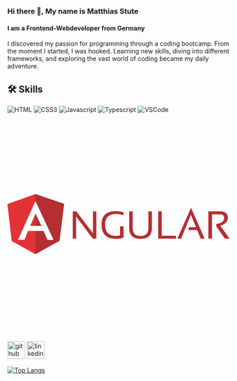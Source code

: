### Hi there 👋, My name is Matthias Stute 
#### I am a Frontend-Webdeveloper from Germany
I discovered my passion for programming through a coding bootcamp. From the moment I started, I was hooked. Learning new skills, diving into different frameworks, and exploring the vast world of coding became my daily adventure.

## 🛠 Skills
![HTML](https://img.shields.io/badge/HTML5-E34F26?style=for-the-badge&logo=html5&logoColor=white)
![CSS3](https://img.shields.io/badge/CSS3-1572B6?style=for-the-badge&logo=css3&logoColor=white)
![Javascript](https://img.shields.io/badge/Javascript-F0DB4F?style=for-the-badge&labelColor=black&logo=javascript&logoColor=F0DB4F)
![Typescript](https://img.shields.io/badge/Typescript-007acc?style=for-the-badge&labelColor=black&logo=typescript&logoColor=007acc)
![VSCode](https://img.shields.io/badge/Visual_Studio-0078d7?style=for-the-badge&logo=visual%20studio&logoColor=white)
<svg viewBox="0 -186.5 512 512" version="1.1" xmlns="http://www.w3.org/2000/svg" xmlns:xlink="http://www.w3.org/1999/xlink" fill="#000000"><g id="SVGRepo_bgCarrier" stroke-width="0"></g><g id="SVGRepo_tracerCarrier" stroke-linecap="round" stroke-linejoin="round"></g><g id="SVGRepo_iconCarrier"> <defs> </defs> <g stroke="none" stroke-width="1" fill="none" fill-rule="evenodd"> <g> <g transform="translate(150.000000, 31.000000)" fill="#B52E31"> <path d="M0.6,71.8 L0.6,8.8 L8.7,8.8 L47.2,59.5 L47.2,8.8 L54.9,8.8 L54.9,71.8 L46.8,71.8 L8.3,20.6 L8.3,71.8 L0.6,71.8 L0.6,71.8 Z"> </path> <path d="M117.6,69.3 C112.5,71.2 107,72.2 101.2,72.2 C78.4,72.2 67,61.3 67,39.4 C67,18.7 78,8.3 100,8.3 C106.3,8.3 112.2,9.2 117.6,10.9 L117.6,17.9 C112.2,15.8 106.6,14.8 100.9,14.8 C83.7,14.8 75.1,23 75.1,39.2 C75.1,56.7 83.6,65.4 100.5,65.4 C103.2,65.4 106.2,65 109.5,64.3 L109.5,43.2 L117.6,43.2 L117.6,69.3 L117.6,69.3 Z"> </path> <path d="M130.6,47.5 L130.6,8.8 L138.7,8.8 L138.7,47.5 C138.7,59.6 144.7,65.7 156.8,65.7 C168.8,65.7 174.9,59.6 174.9,47.5 L174.9,8.8 L183,8.8 L183,47.5 C183,64 174.3,72.3 156.8,72.3 C139.3,72.3 130.6,64 130.6,47.5 L130.6,47.5 L130.6,47.5 Z"> </path> <path d="M205.6,8.8 L205.6,65.2 L238.6,65.2 L238.6,71.8 L197.5,71.8 L197.5,8.8 L205.6,8.8 L205.6,8.8 Z"> </path> <path d="M250.3,71.8 L241.8,71.8 L273.1,0.5 L304.4,71.8 L295.4,71.8 L287.3,52 L266.5,52 L268.7,45.4 L284.6,45.4 L272.8,16.9 L250.3,71.8 L250.3,71.8 Z"> </path> <path d="M313.1,71.8 L313.1,8.8 L340,8.8 C352,8.8 358,13.8 358,23.9 C358,32.1 352.1,38.2 340.4,42.1 L362,71.8 L351.3,71.8 L331.3,43.5 L331.3,38.2 C343.3,36.3 349.4,31.7 349.4,24.3 C349.4,18.5 346.1,15.6 339.4,15.6 L321.4,15.6 L321.4,71.8 L313.1,71.8 L313.1,71.8 Z"> </path> </g> <g> <path d="M0,23 L64.5,0 L130.7,22.6 L120,107.9 L64.5,138.6 L9.9,108.3 L0,23 L0,23 Z" fill="#E23237"> </path> <path d="M130.7,22.6 L64.5,0 L64.5,138.6 L120,107.9 L130.7,22.6 L130.7,22.6 Z" fill="#B52E31"> </path> <path d="M64.6,16.2 L64.6,16.2 L24.4,105.6 L39.4,105.3 L47.5,85.1 L64.6,85.1 L83.4,85.1 L92.2,105.5 L106.5,105.8 L64.6,16.2 L64.6,16.2 Z M64.7,44.9 L78.3,73.3 L65.3,73.3 L64.6,73.3 L52.8,73.3 L64.7,44.9 L64.7,44.9 Z" fill="#FFFFFF"> </path> </g> </g> </g> </g></svg>

[<img src='https://cdn.jsdelivr.net/npm/simple-icons@3.0.1/icons/github.svg' alt='github' height='40'>](https://github.com/MatthiasStu)  [<img src='https://cdn.jsdelivr.net/npm/simple-icons@3.0.1/icons/linkedin.svg' alt='linkedin' height='40'>](https://www.linkedin.com/in/matthias-stute-664147305/)  

[![Top Langs](https://github-readme-stats.vercel.app/api/top-langs/?username=MatthiasStu)](https://github.com/anuraghazra/github-readme-stats)
